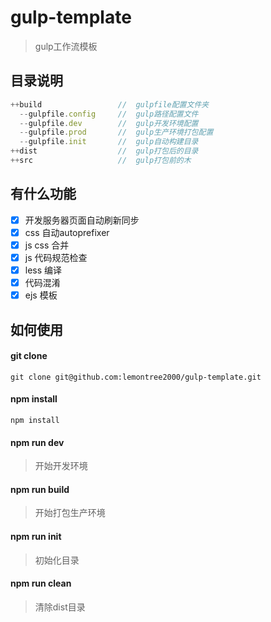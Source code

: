 # gulp-template

> gulp工作流模板

## 目录说明

```javascript
++build                 //  gulpfile配置文件夹
  --gulpfile.config     //  gulp路径配置文件
  --gulpfile.dev        //  gulp开发环境配置
  --gulpfile.prod       //  gulp生产环境打包配置
  --gulpfile.init       //  gulp自动构建目录
++dist                  //  gulp打包后的目录
++src                   //  gulp打包前的木  
```
## 有什么功能
- [x] 开发服务器页面自动刷新同步
- [x] css 自动autoprefixer
- [x] js css 合并
- [x] js 代码规范检查
- [x] less 编译
- [x] 代码混淆
- [x] ejs 模板

## 如何使用

#### git clone

```git
git clone git@github.com:lemontree2000/gulp-template.git
```

#### npm install

```bach
npm install
```

#### npm run dev

> 开始开发环境

#### npm run build

> 开始打包生产环境

#### npm run init

> 初始化目录

#### npm run clean

> 清除dist目录